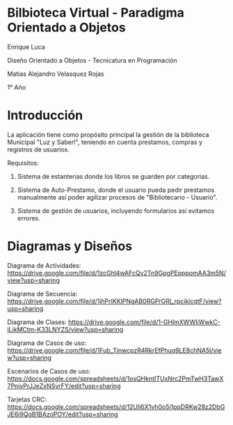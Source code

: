 # Bilbioteca Virtual - Paradigma Orientado a Objetos
Enrique Luca

Diseño Orientado a Objetos - Tecnicatura en Programación

Matias Alejandro Velasquez Rojas

1° Año

# Introducción
La aplicación tiene como propósito principal la gestión de la biblioteca Municipal "Luz y Saber!", teniendo en cuenta prestamos, compras y registros de usuarios.

Requisitos: 

1) Sistema de estanterias donde los libros se guarden por categorias.

2) Sistema de Auto-Prestamo, donde el usuario pueda pedir prestamos manualmente así poder agilizar procesos de "Bibliotecario - Usuario".

3) Sistema de gestión de usuarios, incluyendo formularios así evitamos errores.

# Diagramas y Diseños
Diagrama de Actividades: https://drive.google.com/file/d/1zcGhl4wAFcQy2Tn9GpgPEpppomAA3m5N/view?usp=sharing

Diagrama de Secuencia: https://drive.google.com/file/d/1jhPrIKKlPNgAB0RGPrGRI_rpcikicqtF/view?usp=sharing

Diagrama de Clases: https://drive.google.com/file/d/1-GHlmXWWIiWwkC-lLikMCtm-K33LNYZS/view?usp=sharing

Diagrama de Casos de uso: https://drive.google.com/file/d/1Fub_TjnwcpzR4RkrEfPhuq9LE8chNA5l/view?usp=sharing

Escenarios de Casos de uso: https://docs.google.com/spreadsheets/d/1osQHkntITUxNrc2PmTwH3TawX7PnjvPrJJeZxNSvrFY/edit?usp=sharing

Tarjetas CRC: https://docs.google.com/spreadsheets/d/12Uli6X1vh0o5i1ppDRKw28z2DbGJE6i9QgB1BAzoPOY/edit?usp=sharing
